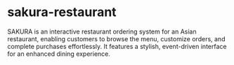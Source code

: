 # sakura-restaurant
SAKURA is an interactive restaurant ordering system for an Asian restaurant, enabling customers to browse the menu, customize orders, and complete purchases effortlessly. It features a stylish, event-driven interface for an enhanced dining experience.
